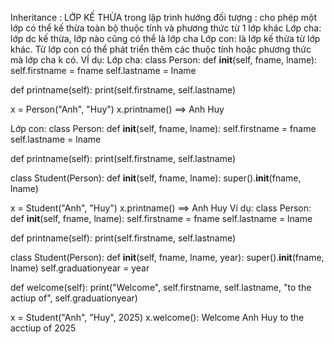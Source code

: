 Inheritance : LỚP KẾ THỪA trong lập trình hướng đối tượng : cho phép một lớp có thể kế thừa toàn bộ thuộc tính và phương thức từ 1 lớp khác
Lớp cha: lớp dc kế thừa, lớp nào cũng có thể là lớp cha
Lớp con: là lớp kế thừa từ lớp khác. Từ lớp con có thể phát triển thêm các thuộc tính hoặc phương thức mà lớp cha k có.
VÍ dụ:
Lớp cha:
class Person:
  def __init__(self, fname, lname):
    self.firstname = fname
    self.lastname = lname

  def printname(self):
    print(self.firstname, self.lastname)

x = Person("Anh", "Huy")
x.printname() ==> Anh Huy

Lớp con: 
class Person:
  def __init__(self, fname, lname):
    self.firstname = fname
    self.lastname = lname

  def printname(self):
    print(self.firstname, self.lastname)

class Student(Person):
    def __init__(self, fname, lname):
        super().__init__(fname, lname)

x = Student("Anh", "Huy")
x.printname() ==> Anh Huy
Ví dụ:
class Person:
  def __init__(self, fname, lname):
    self.firstname = fname
    self.lastname = lname

  def printname(self):
    print(self.firstname, self.lastname)

class Student(Person):
  def __init__(self, fname, lname, year):
    super().__init__(fname, lname)
    self.graduationyear = year

  def welcome(self):
    print("Welcome", self.firstname, self.lastname, "to the actiup of", self.graduationyear)

x = Student("Anh", "Huy", 2025)
x.welcome(): Welcome Anh Huy to the acctiup of 2025